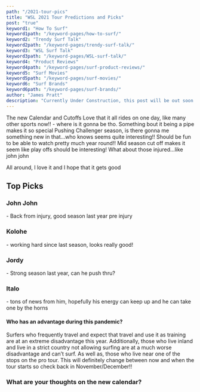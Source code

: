 ```yaml
---
path: "/2021-tour-pics"
title: "WSL 2021 Tour Predictions and Picks"
post: "true"
keyword1: "How To Surf"
keyword1path: "/keyword-pages/how-to-surf/"
keyword2: "Trendy Surf Talk"
keyword2path: "/keyword-pages/trendy-surf-talk/"
keyword3: "WSL Surf Talk"
keyword3path: "/keyword-pages/WSL-surf-talk/"
keyword4: "Product Reviews"
keyword4path: "/keyword-pages/surf-product-reviews/"
keyword5: "Surf Movies"
keyword5path: "/keyword-pages/surf-movies/"
keyword6: "Surf Brands"
keyword6path: "/keyword-pages/surf-brands/"
author: "James Pratt"
description: "Currently Under Construction, this post will be out soon!"
---
```


<div class="TP-title post-title"></div>
<div class="blog-post">
The new Calendar and Cutoffs
Love that it all rides on one day, like many other sports now!! - where is it gonna be tho. Something bout it being a pipe makes it so special
Pushing Challenger season, is there gonna me something new in that...who knows seems quite interesting!! Should be fun to be able to watch pretty much year round!!
Mid season cut off makes it seem like play offs should be interesting! What about those injured...like john john

All around, I love it and I hope that it gets good

<h2>Top Picks</h2>
<h3>John John </h3> - Back from injury, good season last year pre injury
<h3>Kolohe </h3> - working hard since last season, looks really good!
<h3>Jordy </h3>- Strong season last year, can he push thru?
<h3>Italo</h3> - tons of news from him, hopefully his energy can keep up and he can take one by the horns

<h4>Who has an advantage during this pandemic?</h4>
Surfers who frequently travel and expect that travel and use it as training are at an extreme disadvantage this year. Additionally, those who live inland and live in a strict country not allowing surfing are at a much worse disadvantage and can’t surf. As well as, those who live near one of the stops on the pro tour.
This will definitely change between now and when the tour starts so check back in November/December!!

<h3>What are your thoughts on the new calendar?</h3>
</div>

